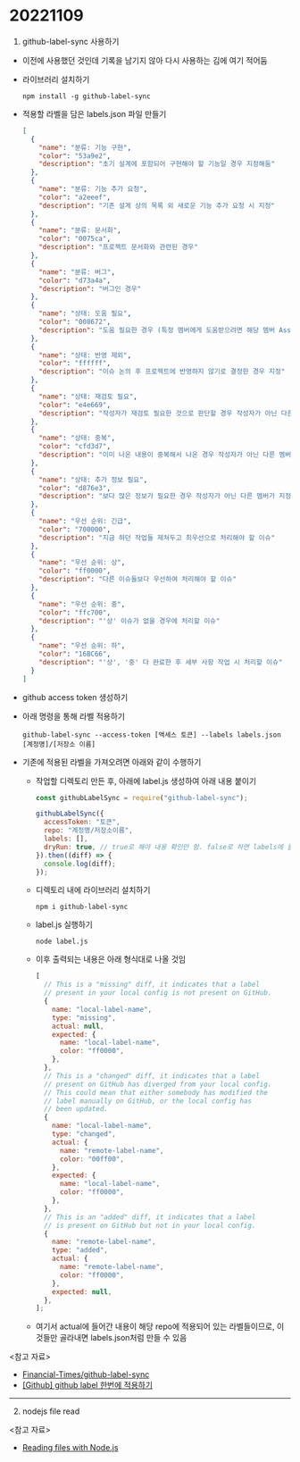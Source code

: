 # 20221109

1. github-label-sync 사용하기

- 이전에 사용했던 것인데 기록을 남기지 않아 다시 사용하는 김에 여기 적어둠
- 라이브러리 설치하기
  ```
  npm install -g github-label-sync
  ```
- 적용할 라벨을 담은 labels.json 파일 만들기
  ```json
  [
    {
      "name": "분류: 기능 구현",
      "color": "53a9e2",
      "description": "초기 설계에 포함되어 구현해야 할 기능일 경우 지정해둠"
    },
    {
      "name": "분류: 기능 추가 요청",
      "color": "a2eeef",
      "description": "기존 설계 상의 목록 외 새로운 기능 추가 요청 시 지정"
    },
    {
      "name": "분류: 문서화",
      "color": "0075ca",
      "description": "프로젝트 문서화와 관련된 경우"
    },
    {
      "name": "분류: 버그",
      "color": "d73a4a",
      "description": "버그인 경우"
    },
    {
      "name": "상태: 도움 필요",
      "color": "008672",
      "description": "도움 필요한 경우 (특정 멤버에게 도움받으려면 해당 멤버 Assignee에 지정 필요)"
    },
    {
      "name": "상태: 반영 제외",
      "color": "ffffff",
      "description": "이슈 논의 후 프로젝트에 반영하지 않기로 결정한 경우 지정"
    },
    {
      "name": "상태: 재검토 필요",
      "color": "e4e669",
      "description": "작성자가 재검토 필요한 것으로 판단할 경우 작성자가 아닌 다른 멤버가 지정"
    },
    {
      "name": "상태: 중복",
      "color": "cfd3d7",
      "description": "이미 나온 내용이 중복해서 나온 경우 작성자가 아닌 다른 멤버가 지정 (지정 시 기존 이슈 링크 코멘트 필요)"
    },
    {
      "name": "상태: 추가 정보 필요",
      "color": "d876e3",
      "description": "보다 많은 정보가 필요한 경우 작성자가 아닌 다른 멤버가 지정"
    },
    {
      "name": "우선 순위: 긴급",
      "color": "700000",
      "description": "지금 하던 작업들 제쳐두고 최우선으로 처리해야 할 이슈"
    },
    {
      "name": "우선 순위: 상",
      "color": "ff0000",
      "description": "다른 이슈들보다 우선하여 처리해야 할 이슈"
    },
    {
      "name": "우선 순위: 중",
      "color": "ffc700",
      "description": "'상' 이슈가 없을 경우에 처리할 이슈"
    },
    {
      "name": "우선 순위: 하",
      "color": "16BC66",
      "description": "'상', '중' 다 완료한 후 세부 사항 작업 시 처리할 이슈"
    }
  ]
  ```
- github access token 생성하기
- 아래 명령을 통해 라벨 적용하기
  ```
  github-label-sync --access-token [액세스 토큰] --labels labels.json [계정명]/[저장소 이름]
  ```
- 기존에 적용된 라벨을 가져오려면 아래와 같이 수행하기

  - 작업할 디렉토리 만든 후, 아래에 label.js 생성하여 아래 내용 붙이기

    ```js
    const githubLabelSync = require("github-label-sync");

    githubLabelSync({
      accessToken: "토큰",
      repo: "계정명/저장소이름",
      labels: [],
      dryRun: true, // true로 해야 내용 확인만 함. false로 하면 labels에 들어간 빈 리스트로 덮어씌워짐.
    }).then((diff) => {
      console.log(diff);
    });
    ```

  - 디렉토리 내에 라이브러리 설치하기
    ```
    npm i github-label-sync
    ```
  - label.js 실행하기
    ```
    node label.js
    ```
  - 이후 출력되는 내용은 아래 형식대로 나올 것임
    ```js
    [
      // This is a "missing" diff, it indicates that a label
      // present in your local config is not present on GitHub.
      {
        name: "local-label-name",
        type: "missing",
        actual: null,
        expected: {
          name: "local-label-name",
          color: "ff0000",
        },
      },
      // This is a "changed" diff, it indicates that a label
      // present on GitHub has diverged from your local config.
      // This could mean that either somebody has modified the
      // label manually on GitHub, or the local config has
      // been updated.
      {
        name: "local-label-name",
        type: "changed",
        actual: {
          name: "remote-label-name",
          color: "00ff00",
        },
        expected: {
          name: "local-label-name",
          color: "ff0000",
        },
      },
      // This is an "added" diff, it indicates that a label
      // is present on GitHub but not in your local config.
      {
        name: "remote-label-name",
        type: "added",
        actual: {
          name: "remote-label-name",
          color: "ff0000",
        },
        expected: null,
      },
    ];
    ```
  - 여기서 actual에 들어간 내용이 해당 repo에 적용되어 있는 라벨들이므로, 이것들만 골라내면 labels.json처럼 만들 수 있음

<참고 자료>

- [Financial-Times/github-label-sync](https://github.com/Financial-Times/github-label-sync)
- [[Github] github label 한번에 적용하기](https://velog.io/@rimo09/Github-github-label-%ED%95%9C%EB%B2%88%EC%97%90-%EC%A0%81%EC%9A%A9%ED%95%98%EA%B8%B0)

---

2. nodejs file read

<참고 자료>

- [Reading files with Node.js](https://nodejs.dev/en/learn/reading-files-with-nodejs/)
